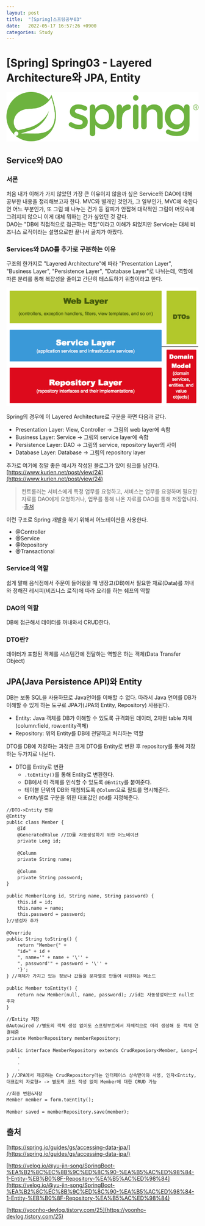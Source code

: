 ```yaml
---
layout: post
title:  "[Spring]스프링공부03"
date:   2022-05-17 16:57:26 +0900
categories: Study
---
```


# [Spring] Spring03 - Layered Architecture와 JPA, Entity

<img src='/assets/img/docs/springlogo.svg' />  

## Service와 DAO
### 서론
처음 내가 이해가 가지 않았던 가장 큰 이유이지 않을까 싶은 Service와 DAO에 대해 공부한 내용을 정리해보고자 한다. MVC와 별개인 것인가, 그 일부인가, MVC에 속한다면 어느 부분인가, 또 그럼 왜 나누는 건가 등 갈피가 안잡혀 대략적인 그림이 머릿속에 그려지지 않으니 이게 대체 뭐하는 건가 싶었던 것 같다.  
DAO는 "DB에 직접적으로 접근하는 역할"이라고 이해가 되었지만 Service는 대체 비즈니스 로직이라는 설명으로만 끝나서 골치가 아팠다. 

### Services와 DAO를 추가로 구분하는 이유
구조의 한가지로 "Layered Architecture"에 따라 "Presentation Layer", "Business Layer", "Persistence Layer", "Database Layer"로 나뉘는데, 역할에 따른 분리를 통해 복잡성을 줄이고 간단히 테스트하기 위함이라고 한다.  

<img src='/assets/img/docs/springstudy2_1.png' />  

Spring의 경우에 이 Layered Architecture로 구분을 하면 다음과 같다.  

- Presentation Layer: View, Controller -> 그림의 web layer에 속함
- Business Layer: Service -> 그림의 service layer에 속함
- Persistence Layer: DAO -> 그림의 service, repository layer의 사이
- Database Layer: Database -> 그림의 repository layer

추가로 여기에 정말 좋은 예시가 작성된 블로그가 있어 링크를 남긴다.  
[https://www.kurien.net/post/view/24](https://www.kurien.net/post/view/24)  

> 컨트롤러는 서비스에게 특정 업무를 요청하고, 서비스는 업무를 요청하며 필요한 자료를 DAO에게 요청하거나, 업무를 통해 나온 자료를 DAO를 통해 저장합니다. -[출처](https://www.kurien.net/post/view/24)  

이런 구조로 Spring 개발을 하기 위해서 어노테이션을 사용한다. 
- @Controller
- @Service
- @Repository
- @Transactional

### Service의 역할
쉽게 말해 음식점에서 주문이 들어왔을 때 냉장고(DB)에서 필요한 재료(Data)를 꺼내와 정해진 레시피(비즈니스 로직)에 따라 요리를 하는 쉐프의 역할

### DAO의 역할
DB에 접근해서 데이터를 꺼내와서 CRUD한다.

### DTO란?
데이터가 포함된 객체를 시스템간에 전달하는 역할은 하는 객체(Data Transfer Object)


## JPA(Java Persistence API)와 Entity
DB는 보통 SQL을 사용하므로 Java언어를 이해할 수 없다. 따라서 Java 언어를 DB가 이해할 수 있게 하는 도구로 JPA가(JPA의 Entity, Repository) 사용된다.  

- Entity: Java 객체를 DB가 이해할 수 있도록 규격화된 데이터, 2차원 table 자체(column:field, row:entity객체)
- Repository: 위의 Entity를 DB에 전달하고 처리하는 역할

DTO를 DB에 저장하는 과정은 크게 DTO를 Entity로 변환 후 repository를 통해 저장하는 두가지로 나뉜다.  
- DTO를 Entity로 변환  
    - `.toEntity()`를 통해 Entity로 변환한다.
    - DB에서 이 객체를 인식할 수 있도록 `@Entity`를 붙여준다.
    - 테이블 단위의 DB와 매칭되도록 `@Column`으로 필드를 명시해준다. 
    - Entity별로 구분을 위한 대표값인 `@Id`를 지정해준다.
    
```
//DTO->Entity 변환
@Entity
public class Member {
    @Id
    @GeneratedValue //ID를 자동생성하기 위한 어노테이션
    private Long id;

    @Column
    private String name;

    @Column
    private String password;
}

public Member(Long id, String name, String password) {
    this.id = id;
    this.name = name;
    this.password = password;
}//생성자 추가

@Override
public String toString() {
    return "Member{" +
    "id=" + id +
    ", name='" + name + '\'' +
    ", password'" + password + '\'' +
    '}';
} //객체가 가지고 있는 정보나 값들을 문자열로 만들어 리턴하는 메소드

public Member toEntity() {
    return new Member(null, name, password); //id는 자동생성이므로 null로 주자
}
```  

```
//Entity 저장
@Autowired //별도의 객체 생성 없이도 스프링부트에서 자체적으로 미리 생성해 둔 객체 연결해줌
private MemberRepository memberRepository; 

public interface MemberRepository extends CrudReposiory<Member, Long>{
    .
    .
    .
} //JPA에서 제공하는 CrudRepository라는 인터페이스 상속받아와 사용, 인자<Entity, 대표값의 자료형> -> 별도의 코드 작성 없이 Member에 대한 CRUD 가능
```  

```
//최종 변환&저장
Member member = form.toEntity();
    
Member saved = memberRepository.save(member);
```  
## 출처
[https://spring.io/guides/gs/accessing-data-jpa/](https://spring.io/guides/gs/accessing-data-jpa/)  

[https://velog.io/@yu-jin-song/SpringBoot-%EA%B2%8C%EC%8B%9C%ED%8C%90-%EA%B5%AC%ED%98%84-1-Entity-%EB%B0%8F-Repository-%EA%B5%AC%ED%98%84](https://velog.io/@yu-jin-song/SpringBoot-%EA%B2%8C%EC%8B%9C%ED%8C%90-%EA%B5%AC%ED%98%84-1-Entity-%EB%B0%8F-Repository-%EA%B5%AC%ED%98%84)  

[https://yoonho-devlog.tistory.com/25](https://yoonho-devlog.tistory.com/25)





